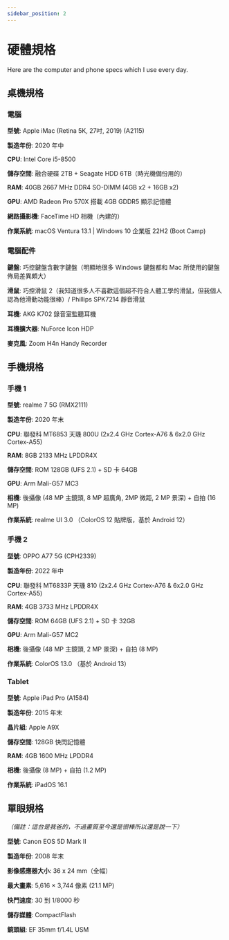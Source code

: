 ```yaml
---
sidebar_position: 2
---
```


# 硬體規格

Here are the computer and phone specs which I use every day.

## 桌機規格

### 電腦

**型號**: Apple iMac (Retina 5K, 27吋, 2019) (A2115)

**製造年份**: 2020 年中

**CPU**: Intel Core i5-8500

**儲存空間**: 融合硬碟 2TB + Seagate HDD 6TB（時光機備份用的）

**RAM**: 40GB 2667 MHz DDR4 SO-DIMM (4GB x2 + 16GB x2)

**GPU**: AMD Radeon Pro 570X 搭載 4GB GDDR5 顯示記憶體

**網路攝影機**: FaceTime HD 相機（內建的）

**作業系統**: macOS Ventura 13.1 | Windows 10 企業版 22H2 (Boot Camp)

### 電腦配件

**鍵盤**: 巧控鍵盤含數字鍵盤（明顯地很多 Windows 鍵盤都和 Mac 所使用的鍵盤佈局差異頗大）

**滑鼠**: 巧控滑鼠 2（我知道很多人不喜歡這個超不符合人體工學的滑鼠，但我個人認為他滑動功能很棒）/ Phillips SPK7214 靜音滑鼠

**耳機**: AKG K702 錄音室監聽耳機

**耳機擴大器**: NuForce Icon HDP

**麥克風**: Zoom H4n Handy Recorder

## 手機規格

### 手機 1

**型號**: realme 7 5G (RMX2111)

**製造年份**: 2020 年末

**CPU**: 聯發科 MT6853 天璣 800U (2x2.4 GHz Cortex-A76 & 6x2.0 GHz Cortex-A55)

**RAM**: 8GB 2133 MHz LPDDR4X

**儲存空間**: ROM 128GB (UFS 2.1) + SD 卡 64GB

**GPU**: Arm Mali-G57 MC3

**相機**: 後攝像 (48 MP 主鏡頭, 8 MP 超廣角, 2MP 微距, 2 MP 景深) + 自拍 (16 MP)

**作業系統**: realme UI 3.0 （ColorOS 12 貼牌版，基於 Android 12）

### 手機 2

**型號**: OPPO A77 5G (CPH2339)

**製造年份**: 2022 年中

**CPU**: 聯發科 MT6833P 天璣 810 (2x2.4 GHz Cortex-A76 & 6x2.0 GHz Cortex-A55)

**RAM**: 4GB 3733 MHz LPDDR4X

**儲存空間**: ROM 64GB (UFS 2.1) + SD 卡 32GB

**GPU**: Arm Mali-G57 MC2

**相機**: 後攝像 (48 MP 主鏡頭, 2 MP 景深) + 自拍 (8 MP)

**作業系統**: ColorOS 13.0 （基於 Android 13）

### Tablet

**型號**: Apple iPad Pro (A1584)

**製造年份**: 2015 年末

**晶片組**: Apple A9X

**儲存空間**: 128GB 快閃記憶體

**RAM**: 4GB 1600 MHz LPDDR4

**相機**: 後攝像 (8 MP) + 自拍 (1.2 MP)

**作業系統**: iPadOS 16.1

## 單眼規格

*（備註：這台是我爸的，不過畫質至今還是很棒所以還是說一下）*

**型號**: Canon EOS 5D Mark II

**製造年份**: 2008 年末

**影像感應器大小**: 36 x 24 mm（全幅）

**最大畫素**: 5,616 × 3,744 像素 (21.1 MP)

**快門速度**: 30 到 1/8000 秒

**儲存媒體**: CompactFlash

**鏡頭組**: EF 35mm f/1.4L USM
